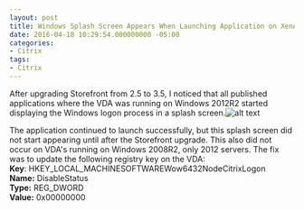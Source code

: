 ```yaml
---
layout: post
title: Windows Splash Screen Appears When Launching Application on XenApp/XenDesktop 7.6 and Storefront 3.5
date: 2016-04-18 10:29:54.000000000 -05:00
categories:
- Citrix
tags:
- Citrix
---
```

After upgrading Storefront from 2.5 to 3.5, I noticed that all published applications where the VDA was running on Windows 2012R2 started displaying the Windows logon process in a splash screen.![alt text](http://assets.afinn.net/win2012r2_splashscreen.png "win2012r2_splashscreen")



The application continued to launch successfully, but this splash screen did not start appearing until after the Storefront upgrade. This also did not occur on VDA's running on Windows 2008R2, only 2012 servers. The fix was to update the following registry key on the VDA:
**Key**: HKEY_LOCAL_MACHINESOFTWAREWow6432NodeCitrixLogon<br />
**Name:** DisableStatus<br />
**Type:** REG_DWORD<br />
**Value:** 0x00000000